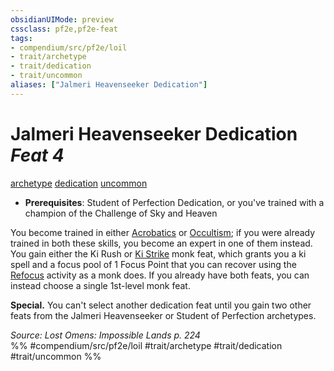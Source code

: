 ```yaml
---
obsidianUIMode: preview
cssclass: pf2e,pf2e-feat
tags:
- compendium/src/pf2e/loil
- trait/archetype
- trait/dedication
- trait/uncommon
aliases: ["Jalmeri Heavenseeker Dedication"]
---
```

# Jalmeri Heavenseeker Dedication  *Feat 4*  
[archetype](rules/traits/archetype.md "Archetype Feat Trait")  [dedication](rules/traits/dedication.md "Dedication Feat Trait")  [uncommon](rules/traits/uncommon.md "Uncommon Rarity Trait")  

- **Prerequisites**: Student of Perfection Dedication, or you've trained with a champion of the Challenge of Sky and Heaven

You become trained in either [Acrobatics](compendium/skills.md#Acrobatics) or [Occultism](compendium/skills.md#Occultism); if you were already trained in both these skills, you become an expert in one of them instead. You gain either the Ki Rush or [Ki Strike](compendium/feats/ki-strike.md) monk feat, which grants you a ki spell and a focus pool of 1 Focus Point that you can recover using the [Refocus](rules/actions/refocus.md) activity as a monk does. If you already have both feats, you can instead choose a single 1st-level monk feat.

**Special.** You can't select another dedication feat until you gain two other feats from the Jalmeri Heavenseeker or Student of Perfection archetypes.

*Source: Lost Omens: Impossible Lands p. 224*  
%% #compendium/src/pf2e/loil #trait/archetype #trait/dedication #trait/uncommon %%